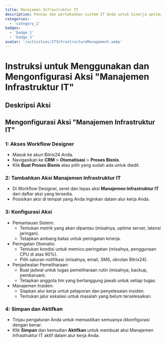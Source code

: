 ```yaml
---
title: Manajemen Infrastruktur IT
description: Pantau dan pertahankan sistem IT Anda untuk kinerja optimal.
categories: 
  - 'category_2'
badges: 
  - 'badge_1'
  - 'badge_3'
avatar: '/activities/ITInfrastructureManagement.webp'
---
```

# Instruksi untuk Menggunakan dan Mengonfigurasi Aksi "Manajemen Infrastruktur IT"

## Deskripsi Aksi

## **Mengonfigurasi Aksi "Manajemen Infrastruktur IT"**

### 1: Akses Workflow Designer
- Masuk ke akun Bitrix24 Anda.
- Navigasikan ke **CRM** > **Otomatisasi** > **Proses Bisnis**.
- Klik **Buat Proses Bisnis** atau pilih yang sudah ada untuk diedit.

### 2: Tambahkan Aksi Manajemen Infrastruktur IT
- Di Workflow Designer, seret dan lepas aksi **Manajemen Infrastruktur IT** dari daftar aksi yang tersedia.
- Posisikan aksi di tempat yang Anda inginkan dalam alur kerja Anda.

### 3: Konfigurasi Aksi
- Pemantauan Sistem:
  - Tentukan metrik yang akan dipantau (misalnya, uptime server, latensi jaringan).
  - Tetapkan ambang batas untuk peringatan kinerja.
- Peringatan Otomatis:
  - Tentukan kondisi untuk memicu peringatan (misalnya, penggunaan CPU di atas 90%).
  - Pilih saluran notifikasi (misalnya, email, SMS, obrolan Bitrix24).
- Penjadwalan Pemeliharaan:
  - Buat jadwal untuk tugas pemeliharaan rutin (misalnya, backup, pembaruan).
  - Tetapkan anggota tim yang bertanggung jawab untuk setiap tugas.
- Manajemen Insiden:
  - Siapkan alur kerja untuk pelaporan dan penyelesaian insiden.
  - Tentukan jalur eskalasi untuk masalah yang belum terselesaikan.

### 4: Simpan dan Aktifkan
- Tinjau pengaturan Anda untuk memastikan semuanya dikonfigurasi dengan benar.
- Klik **Simpan** dan kemudian **Aktifkan** untuk membuat aksi Manajemen Infrastruktur IT aktif dalam alur kerja Anda.